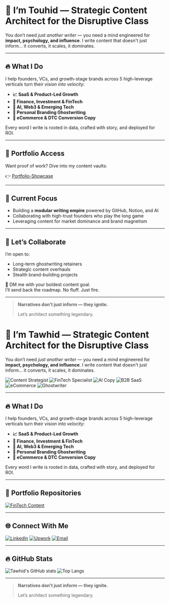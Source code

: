 # 👋 I’m Touhid — Strategic Content Architect for the Disruptive Class

You don’t need *just another writer* — you need a mind engineered for **impact, psychology, and influence**. I write content that doesn't just inform... it converts, it scales, it dominates.

---

## 🔥 What I Do

I help founders, VCs, and growth-stage brands across 5 high-leverage verticals turn their *vision into velocity*:

- **📈 SaaS & Product-Led Growth**
- **💸 Finance, Investment & FinTech**
- **🧠 AI, Web3 & Emerging Tech**
- **👤 Personal Branding Ghostwriting**
- **🛒 eCommerce & DTC Conversion Copy**

Every word I write is rooted in data, crafted with story, and deployed for ROI.

---

## 📁 Portfolio Access

Want proof of work? Dive into my content vaults:

👉 [Portfolio-Showcase](https://github.com/touhid-120/Portfolio-Showcase)

---

## 🧪 Current Focus

- Building a **modular writing empire** powered by GitHub, Notion, and AI
- Collaborating with high-trust founders who play the long game
- Leveraging content for market dominance and brand magnetism

---

## 🤝 Let’s Collaborate

I’m open to:
- Long-term ghostwriting retainers
- Strategic content overhauls
- Stealth brand-building projects

📩 DM me with your boldest content goal.  
I’ll send back the roadmap. No fluff. Just fire.

---

> **Narratives don’t just inform — they ignite.**
>
> Let’s architect something legendary.


# 👋 I’m Tawhid — Strategic Content Architect for the Disruptive Class

You don’t need *just another writer* — you need a mind engineered for **impact, psychology, and influence**. I write content that doesn't just inform... it converts, it scales, it dominates.

![Content Strategist](https://img.shields.io/badge/-Content%20Strategist-blueviolet)
![FinTech Specialist](https://img.shields.io/badge/-FinTech%20Writer-darkgreen)
![AI Copy](https://img.shields.io/badge/-AI%20%26%20Web3-black)
![B2B SaaS](https://img.shields.io/badge/-SaaS%20%26%20Growth-blue)
![eCommerce](https://img.shields.io/badge/-DTC%20%2F%20Shopify-orange)
![Ghostwriter](https://img.shields.io/badge/-Founder%20Ghostwriter-darkred)

---

## 🔥 What I Do

I help founders, VCs, and growth-stage brands across 5 high-leverage verticals turn their *vision into velocity*:

- **📈 SaaS & Product-Led Growth**
- **💸 Finance, Investment & FinTech**
- **🧠 AI, Web3 & Emerging Tech**
- **👤 Personal Branding Ghostwriting**
- **🛒 eCommerce & DTC Conversion Copy**

Every word I write is rooted in data, crafted with story, and deployed for ROI.

---

## 🚀 Portfolio Repositories

[![FinTech Content](https://github-readme-stats.vercel.app/api/pin/?username=touhid-120&repo=Portfolio-Showcase&theme=radical)](https://github.com/touhid-120/Portfolio-Showcase)

---

## 🌐 Connect With Me

[![LinkedIn](https://img.shields.io/badge/-LinkedIn-blue?style=flat-square&logo=linkedin&logoColor=white)](https://linkedin.com)
[![Upwork](https://img.shields.io/badge/-Upwork-darkgreen?style=flat-square&logo=upwork&logoColor=white)](https://www.upwork.com)
[![Email](https://img.shields.io/badge/-Email-informational?style=flat-square&logo=gmail&logoColor=white)](mailto:your@email.com)

---

## 🔥 GitHub Stats

![Tawhid's GitHub stats](https://github-readme-stats.vercel.app/api?username=touhid-120&show_icons=true&theme=radical)
![Top Langs](https://github-readme-stats.vercel.app/api/top-langs/?username=touhid-120&layout=compact&theme=radical)

---

> **Narratives don’t just inform — they ignite.**
>
> Let’s architect something legendary.
